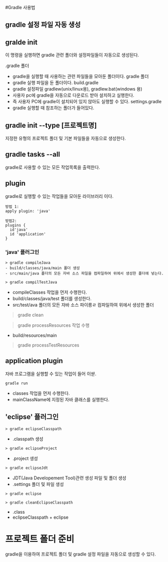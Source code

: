 #Gradle 사용법

## gradle 설정 파일 자동 생성

## gralde init
이 명령을 실행하면 gradle 관련 폴더와 설정파일들이 자동으로 생성된다.

.gradle 폴더
  - gradle을 실행할 때 사용하는 관련 파일들을 모아둔 폴더이다.
gradle 폴더
  - gradle 실행 파일을 둔 폴더이다.
build.gradle
  - gradle 설정파일
gradlew(unix/linux용), gradlew.bat(windows 용)
  - 사용자 pc에 gradle을 자동으로 다운로드 받아 설치하고 실행한다.
  - 즉 사용자 PC에 gradle이 설치되어 있지 않아도 실행할 수 있다.
settings.gradle
  - gradle 실행할 때 참조하는 폴더가 들어있다.

## gradle init --type [프로젝트명]
지정한 유형의 프로젝트 폴더 및 기본 파일들을 자동으로 생성한다.

## gradle tasks --all
gradle로 사용할 수 있는 모든 작업목록을 출력한다.


## plugin
gradle로 실행할 수 있는 작업들을 모아둔 라이브러리 이다.

````
방법 1:
apply plugin: 'java'

방법2:
plugins {
  id'java'
  id 'application'
}
````

### 'java' 플러그인
```
> gradle compileJava
- build/classes/java/main 폴더 생성
- src/main/java 폴더의 모든 자바 소스 파일을 컴파일하여 위에서 생성한 폴더에 넣는다.
```

```
> gradle compilTestJava
```
- compileClasses 작업을 먼저 수행한다.
- build/classes/java/test 폴더를 생성한다.
- src/test/ava 폴더의 모든 자바 소스 파이릉ㄹ 컴파일하여 위에서 생성한 폴더

> gradle clean

> gradle processResources 작업 수행
- build/resources/main

> gradle processTestResources 

## application plugin
자바 프로그램을 실행할 수 있는 작업이 들어 이싿.

```
gradle run
```
- classes 작업을 먼저 수행한다.
- mainClassName에 지정된 자바 클래스를 실행한다.

## 'eclipse' 플러그인

```
> gradle eclipseClasspath
```
- .classpath 생성

```
> gradle eclipseProject
```
- .project 생성

```
> gradle eclipseJdt
```
- JDT(Java Developement Tool)관련 생성 파일 및 폴더 생성
- .settings 폴더 및 파일 생성


```
> gradle eclipse
```

```
> gradle cleanEclipseClasspath
```
- .class
- eclipseClasspath + eclipse
# 프로젝트 폴더 준비
gradle을 이용하여 프로젝트 폴더 및 gradle 설정 파일을 자동으로 생성할 수 있다.